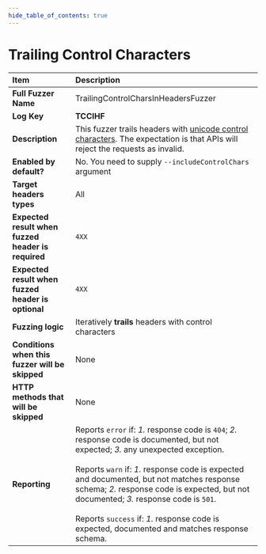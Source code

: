 ```yaml
--- 
hide_table_of_contents: true
---
```


# Trailing Control Characters

| Item                                               | Description                                                                                                                                                                                                                                                                                                                                                                                                                                 |
|:---------------------------------------------------|:--------------------------------------------------------------------------------------------------------------------------------------------------------------------------------------------------------------------------------------------------------------------------------------------------------------------------------------------------------------------------------------------------------------------------------------------|
| **Full Fuzzer Name**                               | TrailingControlCharsInHeadersFuzzer                                                                                                                                                                                                                                                                                                                                                                                                         |
| **Log Key**                                        | **TCCIHF**                                                                                                                                                                                                                                                                                                                                                                                                                                  |
| **Description**                                    | This fuzzer trails headers with [unicode control characters](https://en.wikipedia.org/wiki/Control_character). The expectation is that APIs will reject the requests as invalid.                                                                                                                                                                                                                                                            |
| **Enabled by default?**                            | No. You need to supply `--includeControlChars` argument                                                                                                                                                                                                                                                                                                                                                                                     |
| **Target headers types**                           | All                                                                                                                                                                                                                                                                                                                                                                                                                                         |
| **Expected result when fuzzed header is required** | `4XX`                                                                                                                                                                                                                                                                                                                                                                                                                                       |
| **Expected result when fuzzed header is optional** | `4XX`                                                                                                                                                                                                                                                                                                                                                                                                                                       |
| **Fuzzing logic**                                  | Iteratively **trails** headers with control characters                                                                                                                                                                                                                                                                                                                                                                                      |
| **Conditions when this fuzzer will be skipped**    | None                                                                                                                                                                                                                                                                                                                                                                                                                                        |
| **HTTP methods that will be skipped**              | None                                                                                                                                                                                                                                                                                                                                                                                                                                        |
| **Reporting**                                      | Reports `error` if: *1.* response code is `404`; *2.* response code is documented, but not expected; *3.* any unexpected exception. <br/><br/> Reports `warn` if: *1.* response code is expected and documented, but not matches response schema; *2.* response code is expected, but not documented; *3.* response code is `501`. <br/><br/> Reports `success` if: *1.* response code is expected, documented and matches response schema. | 

